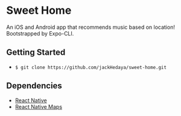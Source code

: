 # Sweet Home

An iOS and Android app that recommends music based on location! Bootstrapped by Expo-CLI.

## Getting Started
- `$ git clone https://github.com/jackHedaya/sweet-home.git`

## Dependencies
- <a href="https://github.com/facebook/react-native">React Native</a>
- <a href="https://github.com/react-native-community/react-native-maps">React Native Maps</a>